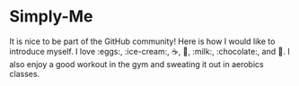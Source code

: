 Simply-Me
=========

It is nice to be part of the GitHub community!
Here is how I would like to introduce myself. 
I love :eggs:, :ice-cream:, :coffee:, :tea:, :milk:, :chocolate:, and :cheese:.
I also enjoy a good workout in the gym and sweating it out in aerobics classes.
